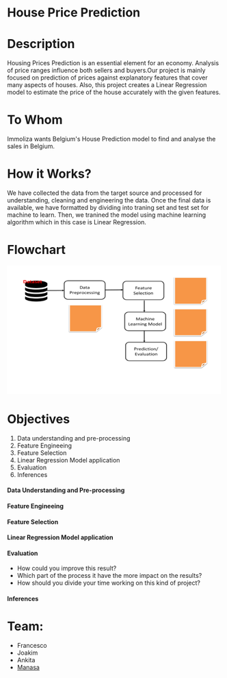 # House Price Prediction

# Description

Housing Prices Prediction is an essential element for an economy. Analysis of price ranges influence both sellers and buyers.Our project is mainly focused on prediction of prices against explanatory features that cover many aspects of houses. Also, this project creates a Linear Regression model to estimate the price of the house accurately with the given features.

# To Whom

Immoliza wants Belgium's House Prediction model to find and analyse the sales in Belgium.

# How it Works?

We have collected the data from the target source and processed for understanding, cleaning and engineering the data. Once the final data is available, we have formatted by dividing into traning set and test set for machine to learn. Then, we tranined the model using machine learning algorithm which in this case is Linear Regression. 

# Flowchart

<img src="https://github.com/FrancescoMariottini/Belgium-prices-prediction/blob/manasa/assets/images/flowchartforMLProject.jpg" width="500" height="300">


# Objectives

1. Data understanding and pre-processing
2. Feature Engineeing
3. Feature Selection
4. Linear Regression Model application
5. Evaluation
6. Inferences

#### Data Understanding and Pre-processing

#### Feature Engineeing

#### Feature Selection

#### Linear Regression Model application

#### Evaluation

* How could you improve this result?
* Which part of the process it have the more impact on the results?
* How should you divide your time working on this kind of project?

#### Inferences




# Team:
* Francesco<br>
* Joakim<br>
* Ankita<br>
* [Manasa](linkedin.com/in/manasanoolu)

